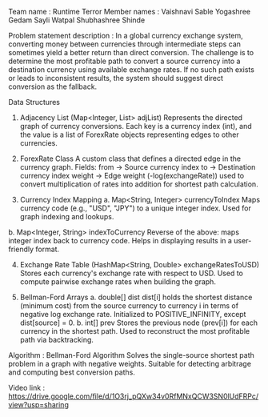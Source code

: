 Team name : Runtime Terror
Member names :
  Vaishnavi Sable
  Yogashree Gedam
  Sayli Watpal
  Shubhashree Shinde

Problem statement description :
  In a global currency exchange system, converting money between currencies through intermediate steps can sometimes yield a better return than direct conversion. The   challenge is to determine the most profitable path to convert a source currency into a destination currency using available exchange rates. If no such path exists     or leads to inconsistent results, the system should suggest direct conversion as the fallback.

Data Structures
1. Adjacency List (Map<Integer, List<ForexRate>> adjList)
Represents the directed graph of currency conversions.
Each key is a currency index (int), and the value is a list of ForexRate objects representing edges to other currencies.

2. ForexRate Class
A custom class that defines a directed edge in the currency graph.
Fields:
from → Source currency index
to → Destination currency index
weight → Edge weight (-log(exchangeRate)) used to convert multiplication of rates into addition for shortest path calculation.

3. Currency Index Mapping
a. Map<String, Integer> currencyToIndex
Maps currency code (e.g., "USD", "JPY") to a unique integer index.
Used for graph indexing and lookups.

b. Map<Integer, String> indexToCurrency
Reverse of the above: maps integer index back to currency code.
Helps in displaying results in a user-friendly format.

4. Exchange Rate Table (HashMap<String, Double> exchangeRatesToUSD)
Stores each currency's exchange rate with respect to USD.
Used to compute pairwise exchange rates when building the graph.

5. Bellman-Ford Arrays
a. double[] dist
dist[i] holds the shortest distance (minimum cost) from the source currency to currency i in terms of negative log exchange rate.
Initialized to POSITIVE_INFINITY, except dist[source] = 0.
b. int[] prev
Stores the previous node (prev[i]) for each currency in the shortest path.
Used to reconstruct the most profitable path via backtracking.

Algorithm :
Bellman-Ford Algorithm
Solves the single-source shortest path problem in a graph with negative weights.
Suitable for detecting arbitrage and computing best conversion paths.

Video link : https://drive.google.com/file/d/1O3rj_pQXw34v0RfMNxQCW3SN0lUdFRPc/view?usp=sharing
